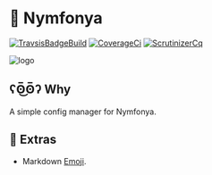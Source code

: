 # :elephant: Nymfonya

[![TravsisBadgeBuild](https://api.travis-ci.org/pierre-fromager/nymfonya-config.svg?branch=master)](https://travis-ci.org/pierre-fromager/nymfonya-config)
[![CoverageCi](https://scrutinizer-ci.com/g/pierre-fromager/nymfonya-config/badges/coverage.png?b=master)](https://scrutinizer-ci.com/g/pierre-fromager/nymfonya-config/)
[![ScrutinizerCq](https://scrutinizer-ci.com/g/pierre-fromager/nymfonya-config/badges/quality-score.png?b=master)](https://scrutinizer-ci.com/g/pierre-fromager/nymfonya-config/)  


![logo](assets/img/nymfonya-logo.png)

## ʕʘ̅͜ʘ̅ʔ Why

A simple config manager for Nymfonya.

## :panda_face: Extras

* Markdown [Emoji](https://gist.github.com/rxaviers/7360908).